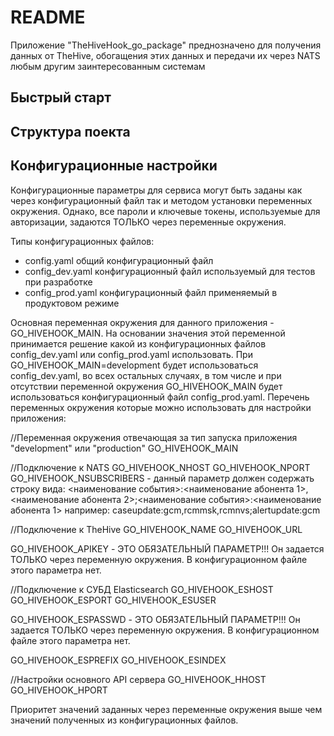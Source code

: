 # README

Приложение "TheHiveHook_go_package" преднозначено для получения данных от TheHive, обогащения этих данных
и передачи их через NATS любым другим заинтересованным системам

## Быстрый старт

## Структура поекта

## Конфигурационные настройки

Конфигурационные параметры для сервиса могут быть заданы как через конфигурационный файл так и методом установки переменных окружения. Однако, все пароли и
ключевые токены, используемые для авторизации, задаются ТОЛЬКО через переменные окружения.

Типы конфигурационных файлов:

- config.yaml общий конфигурационный файл
- config_dev.yaml конфигурационный файл используемый для тестов при разработке
- config_prod.yaml конфигурационный файл применяемый в продуктовом режиме

Основная переменная окружения для данного приложения - GO_HIVEHOOK_MAIN. На основании значения этой переменной принимается решение какой из конфигурационных файлов config_dev.yaml или config_prod.yaml использовать. При GO_HIVEHOOK_MAIN=development будет использоваться config_dev.yaml, во всех остальных случаях, в том числе и при отсутствии переменной окружения GO_HIVEHOOK_MAIN будет использоваться конфигурационный файл config_prod.yaml. Перечень переменных окружения которые можно использовать для настройки приложения:

//Переменная окружения отвечающая за тип запуска приложения "development" или "production"
GO_HIVEHOOK_MAIN

//Подключение к NATS
GO_HIVEHOOK_NHOST
GO_HIVEHOOK_NPORT
GO_HIVEHOOK_NSUBSCRIBERS - данный параметр должен содержать строку вида:
<наименование события>:<наименование абонента 1>,<наименование абонента 2>;<наименование события>:<наименование абонента 1>
например:
caseupdate:gcm,rcmmsk,rcmnvs;alertupdate:gcm

//Подключение к TheHive
GO_HIVEHOOK_NAME
GO_HIVEHOOK_URL

GO_HIVEHOOK_APIKEY - ЭТО ОБЯЗАТЕЛЬНЫЙ ПАРАМЕТР!!!
Он задается ТОЛЬКО через переменную окружения. В конфигурационном
файле этого параметра нет.

//Подключение к СУБД Elasticsearch
GO_HIVEHOOK_ESHOST
GO_HIVEHOOK_ESPORT
GO_HIVEHOOK_ESUSER

GO_HIVEHOOK_ESPASSWD - ЭТО ОБЯЗАТЕЛЬНЫЙ ПАРАМЕТР!!! Он задается ТОЛЬКО через переменную окружения. В конфигурационном
файле этого параметра нет.

GO_HIVEHOOK_ESPREFIX
GO_HIVEHOOK_ESINDEX

//Настройки основного API сервера
GO_HIVEHOOK_HHOST
GO_HIVEHOOK_HPORT

Приоритет значений заданных через переменные окружения выше чем значений полученных из конфигурационных файлов.
